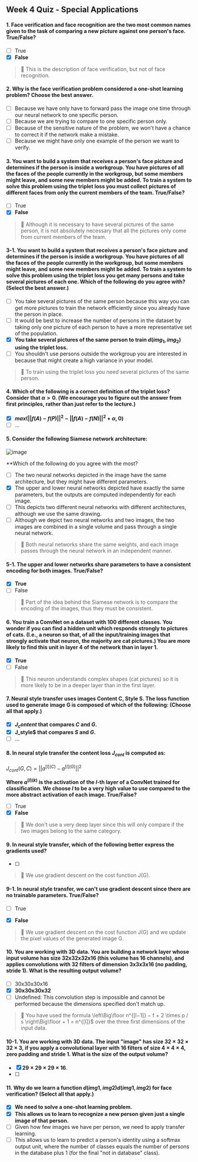 ## Week 4 Quiz - Special Applications

#### 1. Face verification and face recognition are the two most common names given to the task of comparing a new picture against one person's face. True/False?

- [ ] True
- [x] **False**

> 📌 This is the description of face verification, but not of face recognition.

#### 2. Why is the face verification problem considered a one-shot learning problem? Choose the best answer.

- [ ] Because we have only have to forward pass the image one time through our neural network to one specific person.
- [ ] Because we are trying to compare to one specific person only.
- [ ] Because of the sensitive nature of the problem, we won't have a chance to correct it if the network make a mistake.
- [ ] Because we might have only one example of the person we want to verify.

#### 3. You want to build a system that receives a person's face picture and determines if the person is inside a workgroup. You have pictures of all the faces of the people currently in the workgroup, but some members might leave, and some new members might be added. To train a system to solve this problem using the triplet loss you must collect pictures of different faces from only the current members of the team. True/False?

- [ ] True
- [x] **False**

> 📌 Although it is necessary to have several pictures of the same person, it is not absolutely necessary that all the pictures only come from current members of the team.

#### 3-1. You want to build a system that receives a person's face picture and determines if the person is inside a workgroup. You have pictures of all the faces of the people currently in the workgroup, but some members might leave, and some new members might be added. To train a system to solve this problem using the triplet loss you get many persons and take several pictures of each one. Which of the following do you agree with? (Select the best answer.)

- [ ] You take several pictures of the same person because this way you can get more pictures to train the network efficiently since you already have the person in place.
- [ ] It would be best to increase the number of persons in the dataset by taking only one picture of each person to have a more representative set of the population.
- [x] **You take several pictures of the same person to train $d(img_1,img_2)$ using the triplet loss.**
- [ ] You shouldn't use persons outside the workgroup you are interested in because that might create a high variance in your model.

> 📌 To train using the triplet loss you need several pictures of the same person.

#### 4. Which of the following is a correct definition of the triplet loss? Consider that $\alpha > 0$. (We encourage you to figure out the answer from first principles, rather than just refer to the lecture.)

- [x] **$max(||f(A)-f(P)||^2 - ||f(A)-f(N)||^2 + \alpha, 0)$**
- [ ] ...

#### 5. Consider the following Siamese network architecture:

![image](https://user-images.githubusercontent.com/55765292/187367719-055e03d0-8040-4aef-817f-314712c8c4a9.png)

**Which of the following do you agree with the most?

- [ ] The two neural networks depicted in the image have the same architecture, but they might have different parameters.
- [x] The upper and lower neural networks depicted have exactly the same parameters, but the outputs are computed independently for each image.
- [ ] This depicts two different neural networks with different architectures, although we use the same drawing.
- [ ] Although we depict two neural networks and two images, the two images are combined in a single volume and pass through a single neural network.

> 📌 Both neural networks share the same weights, and each image passes through the neural network in an independent manner.

#### 5-1. The upper and lower networks share parameters to have a consistent encoding for both images. True/False?

- [x] **True**
- [ ] False

> 📌 Part of the idea behind the Siamese network is to compare the encoding of the images, thus they must be consistent.

#### 6. You train a ConvNet on a dataset with 100 different classes. You wonder if you can find a hidden unit which responds strongly to pictures of cats. (I.e., a neuron so that, of all the input/training images that strongly activate that neuron, the majority are cat pictures.) You are more likely to find this unit in layer 4 of the network than in layer 1.

- [x] **True**
- [ ] False

> 📌 This neuron understands complex shapes (cat pictures) so it is more likely to be in a deeper layer than in the first layer.

#### 7. Neural style transfer uses images Content C, Style S. The loss function used to generate image G is composed of which of the following: (Choose all that apply.)

- [x] **$J_content$ that compares $C$ and $G$.**
- [x] **J_style$ that compares $S$ and $G$.**
- [ ] ...

#### 8. In neural style transfer the content loss $J_{cont}$ is computed as:

$J_{cont}(G, C) = ||a^{[l] (C)} - a^{[l] (G)}||^2$

**Where $a^{[l] (k)}$ is the activation of the $l$-th layer of a ConvNet trained for classification. We choose $l$ to be a very high value to use compared to the more abstract activation of each image. True/False?**

- [ ] True
- [x] **False**

> 📌 We don't use a very deep layer since this will only compare if the two images belong to the same category.

#### 9. In neural style transfer, which of the following better express the gradients used?

- [ ]

> 📌 We use gradient descent on the cost function J(G).

#### 9-1. In neural style transfer, we can't use gradient descent since there are no trainable parameters. True/False?

- [ ] True
- [x] **False**


> 📌 We use gradient descent on the cost function J(G) and we update the pixel values of the generated image G.

#### 10. You are working with 3D data. You are building a network layer whose input volume has size 32x32x32x16 (this volume has 16 channels), and applies convolutions with 32 filters of dimension 3x3x3x16 (no padding, stride 1). What is the resulting output volume?

- [ ] 30x30x30x16
- [x] **30x30x30x32**
- [ ] Undefined: This convolution step is impossible and cannot be performed because the dimensions specified don't match up.

> 📌 You have used the formula \left\Big\floor n^{[l−1]} − f + 2 \times p / s \right\Big\floor + 1 = n^{[l]}$ over the three first dimensions of the input data.

#### 10-1. You are working with 3D data. The input "image" has size $32 \times 32 \times 32 \times 3$, if you apply a convolutional layer with 16 filters of size $4 \times 4 \times 4$, zero padding and stride 1. What is the size of the output volume?

- [x] **$29 \times 29 \times 29 \times 16$**.
- [ ] 


#### 11. Why do we learn a function $d(img1, img2)d(img1,img2)$ for face verification? (Select all that apply.) 

- [x] **We need to solve a one-shot learning problem.**
- [x] **This allows us to learn to recognize a new person given just a single image of that person.**
- [ ] Given how few images we have per person, we need to apply transfer learning.
- [ ] This allows us to learn to predict a person's identity using a softmax output unit, where the number of classes equals the number of persons in the database plus 1 (for the final "not in database" class).
